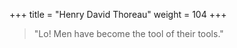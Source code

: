 +++
title = "Henry David Thoreau"
weight = 104
+++

> "Lo! Men have become the tool of their tools."
